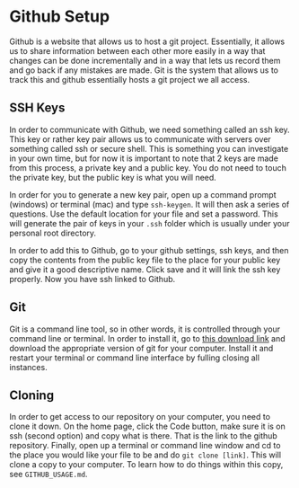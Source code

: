 # Github Setup
Github is a website that allows us to host a git project. Essentially, it allows us to share information between each other more easily in a way that changes can be done incrementally and in a way that lets us record them and go back if any mistakes are made. Git is the system that allows us to track this and github essentially hosts a git project we all access.

## SSH Keys
In order to communicate with Github, we need something called an ssh key. This key or rather key pair allows us to communicate with servers over something called ssh or secure shell. This is something you can investigate in your own time, but for now it is important to note that 2 keys are made from this process, a private key and a public key. You do not need to touch the private key, but the public key is what you will need.  

In order for you to generate a new key pair, open up a command prompt (windows) or terminal (mac) and type `ssh-keygen`. It will then ask a series of questions. Use the default location for your file and set a password. This will generate the pair of keys in your `.ssh` folder which is usually under your personal root directory.

In order to add this to Github, go to your github settings, ssh keys, and then copy the contents from the public key file to the place for your public key and give it a good descriptive name. Click save and it will link the ssh key properly. Now you have ssh linked to Github.

## Git
Git is a command line tool, so in other words, it is controlled through your command line or terminal. In order to install it, go to [this download link](https://git-scm.com/downloads) and download the appropriate version of git for your computer. Install it and restart your terminal or command line interface by fulling closing all instances.

## Cloning
In order to get access to our repository on your computer, you need to clone it down. On the home page, click the Code button, make sure it is on ssh (second option) and copy what is there. That is the link to the github repository. Finally, open up a terminal or command line window and cd to the place you would like your file to be and do `git clone [link]`. This will clone a copy to your computer. To learn how to do things within this copy, see `GITHUB_USAGE.md`.